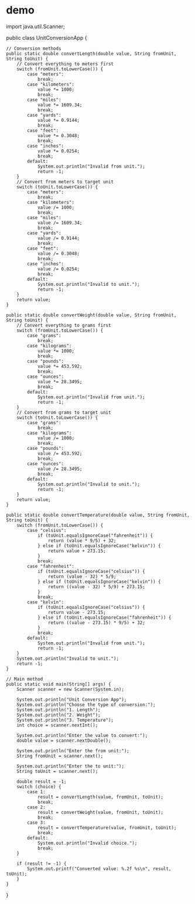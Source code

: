 # demo
import java.util.Scanner;

public class UnitConversionApp {

    // Conversion methods
    public static double convertLength(double value, String fromUnit, String toUnit) {
        // Convert everything to meters first
        switch (fromUnit.toLowerCase()) {
            case "meters":
                break;
            case "kilometers":
                value *= 1000;
                break;
            case "miles":
                value *= 1609.34;
                break;
            case "yards":
                value *= 0.9144;
                break;
            case "feet":
                value *= 0.3048;
                break;
            case "inches":
                value *= 0.0254;
                break;
            default:
                System.out.println("Invalid from unit.");
                return -1;
        }
        // Convert from meters to target unit
        switch (toUnit.toLowerCase()) {
            case "meters":
                break;
            case "kilometers":
                value /= 1000;
                break;
            case "miles":
                value /= 1609.34;
                break;
            case "yards":
                value /= 0.9144;
                break;
            case "feet":
                value /= 0.3048;
                break;
            case "inches":
                value /= 0.0254;
                break;
            default:
                System.out.println("Invalid to unit.");
                return -1;
        }
        return value;
    }

    public static double convertWeight(double value, String fromUnit, String toUnit) {
        // Convert everything to grams first
        switch (fromUnit.toLowerCase()) {
            case "grams":
                break;
            case "kilograms":
                value *= 1000;
                break;
            case "pounds":
                value *= 453.592;
                break;
            case "ounces":
                value *= 28.3495;
                break;
            default:
                System.out.println("Invalid from unit.");
                return -1;
        }
        // Convert from grams to target unit
        switch (toUnit.toLowerCase()) {
            case "grams":
                break;
            case "kilograms":
                value /= 1000;
                break;
            case "pounds":
                value /= 453.592;
                break;
            case "ounces":
                value /= 28.3495;
                break;
            default:
                System.out.println("Invalid to unit.");
                return -1;
        }
        return value;
    }

    public static double convertTemperature(double value, String fromUnit, String toUnit) {
        switch (fromUnit.toLowerCase()) {
            case "celsius":
                if (toUnit.equalsIgnoreCase("fahrenheit")) {
                    return (value * 9/5) + 32;
                } else if (toUnit.equalsIgnoreCase("kelvin")) {
                    return value + 273.15;
                }
                break;
            case "fahrenheit":
                if (toUnit.equalsIgnoreCase("celsius")) {
                    return (value - 32) * 5/9;
                } else if (toUnit.equalsIgnoreCase("kelvin")) {
                    return ((value - 32) * 5/9) + 273.15;
                }
                break;
            case "kelvin":
                if (toUnit.equalsIgnoreCase("celsius")) {
                    return value - 273.15;
                } else if (toUnit.equalsIgnoreCase("fahrenheit")) {
                    return ((value - 273.15) * 9/5) + 32;
                }
                break;
            default:
                System.out.println("Invalid from unit.");
                return -1;
        }
        System.out.println("Invalid to unit.");
        return -1;
    }

    // Main method
    public static void main(String[] args) {
        Scanner scanner = new Scanner(System.in);

        System.out.println("Unit Conversion App");
        System.out.println("Choose the type of conversion:");
        System.out.println("1. Length");
        System.out.println("2. Weight");
        System.out.println("3. Temperature");
        int choice = scanner.nextInt();

        System.out.println("Enter the value to convert:");
        double value = scanner.nextDouble();

        System.out.println("Enter the from unit:");
        String fromUnit = scanner.next();

        System.out.println("Enter the to unit:");
        String toUnit = scanner.next();

        double result = -1;
        switch (choice) {
            case 1:
                result = convertLength(value, fromUnit, toUnit);
                break;
            case 2:
                result = convertWeight(value, fromUnit, toUnit);
                break;
            case 3:
                result = convertTemperature(value, fromUnit, toUnit);
                break;
            default:
                System.out.println("Invalid choice.");
                break;
        }

        if (result != -1) {
            System.out.printf("Converted value: %.2f %s\n", result, toUnit);
        }
    }
}
